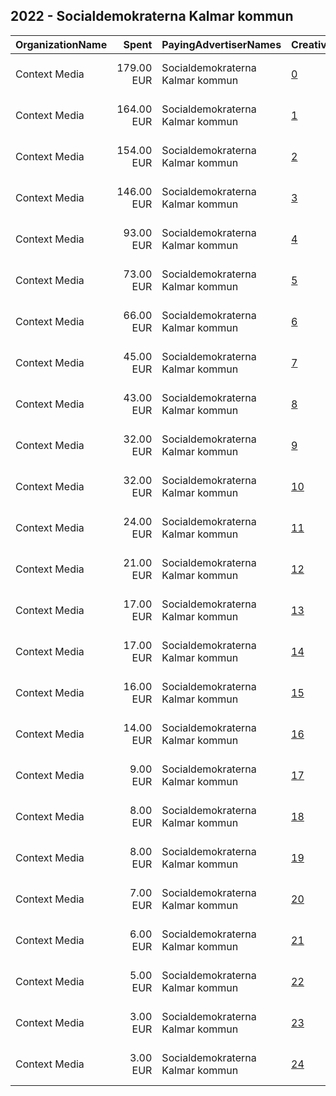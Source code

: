 ## 2022 - Socialdemokraterna Kalmar kommun 
|OrganizationName|Spent|PayingAdvertiserNames|CreativeUrls|Impressions|Genders|AgeBrackets|CountryCodes|BillingAddresses|CandidateBallotInformation|
|:---|---:|:---|:---|---:|:---|:---|:---|:---|:---|
|Context Media|179.00 EUR|Socialdemokraterna Kalmar kommun|[0](https://www.snap.com/political-ads/asset/cd29e85e58dcc107b545cb70bf16ae227ff1332b6e024f07e1e146145bdfe3f3?mediaType=mp4)|37,567||17+|sweden|"Västra Norrlandsgatan 7 ,UMEÅ,90327,SE"||
|Context Media|164.00 EUR|Socialdemokraterna Kalmar kommun|[1](https://www.snap.com/political-ads/asset/6d1586a83afb896c1bcbf989bcc8c9a8a0c9e37987e5b912d1e48f03d6a41dbf?mediaType=mp4)|37,727||17+|sweden|"Västra Norrlandsgatan 7 ,UMEÅ,90327,SE"||
|Context Media|154.00 EUR|Socialdemokraterna Kalmar kommun|[2](https://www.snap.com/political-ads/asset/77033ed67cd710047501d50157b0dfbb2bf3dae12ccdbb9eb13075374c4493bd?mediaType=mp4)|26,149||17+|sweden|"Västra Norrlandsgatan 7 ,UMEÅ,90327,SE"||
|Context Media|146.00 EUR|Socialdemokraterna Kalmar kommun|[3](https://www.snap.com/political-ads/asset/cd29e85e58dcc107b545cb70bf16ae227ff1332b6e024f07e1e146145bdfe3f3?mediaType=mp4)|44,088||17+|sweden|"Västra Norrlandsgatan 7 ,UMEÅ,90327,SE"||
|Context Media|93.00 EUR|Socialdemokraterna Kalmar kommun|[4](https://www.snap.com/political-ads/asset/6d1586a83afb896c1bcbf989bcc8c9a8a0c9e37987e5b912d1e48f03d6a41dbf?mediaType=mp4)|19,190||17+|sweden|"Västra Norrlandsgatan 7 ,UMEÅ,90327,SE"||
|Context Media|73.00 EUR|Socialdemokraterna Kalmar kommun|[5](https://www.snap.com/political-ads/asset/ec191a053fc7ab21fef6fa8b778dc9c6f29e5b4428532c28ac07b69fbf7b7f4a?mediaType=mp4)|16,521||17+|sweden|"Västra Norrlandsgatan 7 ,UMEÅ,90327,SE"||
|Context Media|66.00 EUR|Socialdemokraterna Kalmar kommun|[6](https://www.snap.com/political-ads/asset/463f7166708a3d06c9c652c560600e9a5de22ec24509fd362628ab8f48bb89ef?mediaType=mp4)|19,030||17+|sweden|"Västra Norrlandsgatan 7 ,UMEÅ,90327,SE"||
|Context Media|45.00 EUR|Socialdemokraterna Kalmar kommun|[7](https://www.snap.com/political-ads/asset/9b2435d058dc1523933075378163b407ac8b655b4b40737ff3b9e428885825c5?mediaType=mp4)|8,269||17+|sweden|"Västra Norrlandsgatan 7 ,UMEÅ,90327,SE"||
|Context Media|43.00 EUR|Socialdemokraterna Kalmar kommun|[8](https://www.snap.com/political-ads/asset/46f9d63ba34af61d7859bbe83a82f95b07628f99ce41a44da4615f7b16063ced?mediaType=mp4)|10,292||17+|sweden|"Västra Norrlandsgatan 7 ,UMEÅ,90327,SE"||
|Context Media|32.00 EUR|Socialdemokraterna Kalmar kommun|[9](https://www.snap.com/political-ads/asset/e20bd967ef38a40dfa1267588706a588bc92d1f2fee0ff66d4a8e5441cd8b3e4?mediaType=mp4)|10,266||17+|sweden|"Västra Norrlandsgatan 7 ,UMEÅ,90327,SE"||
|Context Media|32.00 EUR|Socialdemokraterna Kalmar kommun|[10](https://www.snap.com/political-ads/asset/46f9d63ba34af61d7859bbe83a82f95b07628f99ce41a44da4615f7b16063ced?mediaType=mp4)|7,064||17+|sweden|"Västra Norrlandsgatan 7 ,UMEÅ,90327,SE"||
|Context Media|24.00 EUR|Socialdemokraterna Kalmar kommun|[11](https://www.snap.com/political-ads/asset/5336b08b53c2705ac5f02f34e529266594ca262c39cddc9d054dacef4bff1827?mediaType=mp4)|7,633||17+|sweden|"Västra Norrlandsgatan 7 ,UMEÅ,90327,SE"||
|Context Media|21.00 EUR|Socialdemokraterna Kalmar kommun|[12](https://www.snap.com/political-ads/asset/9b2435d058dc1523933075378163b407ac8b655b4b40737ff3b9e428885825c5?mediaType=mp4)|6,527||17+|sweden|"Västra Norrlandsgatan 7 ,UMEÅ,90327,SE"||
|Context Media|17.00 EUR|Socialdemokraterna Kalmar kommun|[13](https://www.snap.com/political-ads/asset/77033ed67cd710047501d50157b0dfbb2bf3dae12ccdbb9eb13075374c4493bd?mediaType=mp4)|6,183||17+|sweden|"Västra Norrlandsgatan 7 ,UMEÅ,90327,SE"||
|Context Media|17.00 EUR|Socialdemokraterna Kalmar kommun|[14](https://www.snap.com/political-ads/asset/b67152c6d0b76e52f90ac942304b9dc8ec13e3e96491bd13b6b903b5b9cf1320?mediaType=mp4)|5,566||17+|sweden|"Västra Norrlandsgatan 7 ,UMEÅ,90327,SE"||
|Context Media|16.00 EUR|Socialdemokraterna Kalmar kommun|[15](https://www.snap.com/political-ads/asset/98e7ddb3e478811c522b0bdc4ee7e5dbd3af1df4c3f5e5f9940f275d2d298816?mediaType=mp4)|5,501||17+|sweden|"Västra Norrlandsgatan 7 ,UMEÅ,90327,SE"||
|Context Media|14.00 EUR|Socialdemokraterna Kalmar kommun|[16](https://www.snap.com/political-ads/asset/ec191a053fc7ab21fef6fa8b778dc9c6f29e5b4428532c28ac07b69fbf7b7f4a?mediaType=mp4)|4,988||17+|sweden|"Västra Norrlandsgatan 7 ,UMEÅ,90327,SE"||
|Context Media|9.00 EUR|Socialdemokraterna Kalmar kommun|[17](https://www.snap.com/political-ads/asset/8bb31d033e5b82f60e22141112547ee95ca4d4711db275ae61741f362f316ae3?mediaType=mp4)|2,971||17+|sweden|"Västra Norrlandsgatan 7 ,UMEÅ,90327,SE"||
|Context Media|8.00 EUR|Socialdemokraterna Kalmar kommun|[18](https://www.snap.com/political-ads/asset/5336b08b53c2705ac5f02f34e529266594ca262c39cddc9d054dacef4bff1827?mediaType=mp4)|3,945||17+|sweden|"Västra Norrlandsgatan 7 ,UMEÅ,90327,SE"||
|Context Media|8.00 EUR|Socialdemokraterna Kalmar kommun|[19](https://www.snap.com/political-ads/asset/98e7ddb3e478811c522b0bdc4ee7e5dbd3af1df4c3f5e5f9940f275d2d298816?mediaType=mp4)|3,453||17+|sweden|"Västra Norrlandsgatan 7 ,UMEÅ,90327,SE"||
|Context Media|7.00 EUR|Socialdemokraterna Kalmar kommun|[20](https://www.snap.com/political-ads/asset/463f7166708a3d06c9c652c560600e9a5de22ec24509fd362628ab8f48bb89ef?mediaType=mp4)|3,829||17+|sweden|"Västra Norrlandsgatan 7 ,UMEÅ,90327,SE"||
|Context Media|6.00 EUR|Socialdemokraterna Kalmar kommun|[21](https://www.snap.com/political-ads/asset/b67152c6d0b76e52f90ac942304b9dc8ec13e3e96491bd13b6b903b5b9cf1320?mediaType=mp4)|3,302||17+|sweden|"Västra Norrlandsgatan 7 ,UMEÅ,90327,SE"||
|Context Media|5.00 EUR|Socialdemokraterna Kalmar kommun|[22](https://www.snap.com/political-ads/asset/28430ad778268501921d6f0a8dc361c121094e3ea1c126f2caef4e41b37d5184?mediaType=mp4)|2,704||17+|sweden|"Västra Norrlandsgatan 7 ,UMEÅ,90327,SE"||
|Context Media|3.00 EUR|Socialdemokraterna Kalmar kommun|[23](https://www.snap.com/political-ads/asset/e20bd967ef38a40dfa1267588706a588bc92d1f2fee0ff66d4a8e5441cd8b3e4?mediaType=mp4)|1,891||17+|sweden|"Västra Norrlandsgatan 7 ,UMEÅ,90327,SE"||
|Context Media|3.00 EUR|Socialdemokraterna Kalmar kommun|[24](https://www.snap.com/political-ads/asset/8bb31d033e5b82f60e22141112547ee95ca4d4711db275ae61741f362f316ae3?mediaType=mp4)|1,934||17+|sweden|"Västra Norrlandsgatan 7 ,UMEÅ,90327,SE"||

